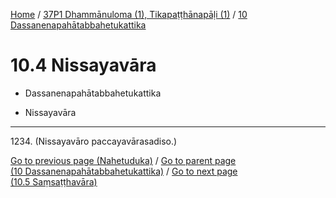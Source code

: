 
[Home](/) / [37P1 Dhammānuloma (1), Tikapaṭṭhānapāḷi (1)](../../37P1.md) / [10 Dassanenapahātabbahetukattika](../10.md)

# 10.4 Nissayavāra

* Dassanenapahātabbahetukattika

* Nissayavāra

---

1234\. (Nissayavāro paccayavārasadiso.)



[Go to previous page (Nahetuduka)](10.3/10.3.4/Nahetuduka.md) / [Go to parent page (10 Dassanenapahātabbahetukattika)](../10.md) / [Go to next page (10.5 Saṃsaṭṭhavāra)](10.5.md)



